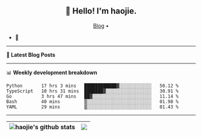 <h2 align="center">👋 Hello! I'm haojie.</h2>
<p align="center">
  <a href="https://aoyouer.com">Blog</a> •
</p>


- 🔭 


-------

**📝 Latest Blog Posts**


-------

📊 **Weekly development breakdown**
<!--START_SECTION:waka-->

```text
Python       17 hrs 3 mins   ████████████▓░░░░░░░░░░░░   50.12 %
TypeScript   10 hrs 31 mins  ███████▓░░░░░░░░░░░░░░░░░   30.91 %
Go           3 hrs 47 mins   ██▓░░░░░░░░░░░░░░░░░░░░░░   11.14 %
Bash         40 mins         ▒░░░░░░░░░░░░░░░░░░░░░░░░   01.98 %
YAML         29 mins         ▒░░░░░░░░░░░░░░░░░░░░░░░░   01.43 %
```

<!--END_SECTION:waka-->

-------



| <img align="center" src="https://github-readme-stats.vercel.app/api?username=haojie06&show_icons=true&theme=graywhite&show_icons=true&count_private=true&include_all_commits=true&hide_border=true" alt="haojie's github stats" /> | <img align="center" src="https://github-readme-stats.vercel.app/api/top-langs/?username=haojie06&layout=compact&theme=graywhite&hide_border=true&hide=css,html" /> |
| ------------- | ------------- |


